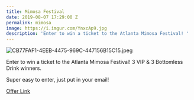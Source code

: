 ```yaml
---
title: Mimosa Festival
date: 2019-08-07 17:29:00 Z
permalink: mimosa
image: https://i.imgur.com/YnxcAp9.jpg
description: 'Enter to win a ticket to the Atlanta Mimosa Festival! '
---
```


![CB77FAF1-4EEB-4475-969C-447156B15C15.jpeg](/uploads/CB77FAF1-4EEB-4475-969C-447156B15C15.jpeg)

Enter to win a ticket to the Atlanta Mimosa Festival! 3 VIP & 3 Bottomless Drink winners.

Super easy to enter, just put in your email!

[Offer Link]( https://woobox.com/cf98bd/lqwq1v)